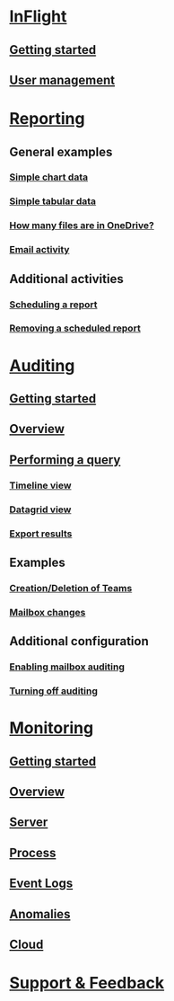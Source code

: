
# [InFlight](index.md)
## [Getting started](index.md#getting-started)
## [User management](index.md#user-management)

# [Reporting](reporting/index.md)

## General examples
### [Simple chart data](reporting/example-chart.md)
### [Simple tabular data](reporting/example-data.md)
### [How many files are in OneDrive?](reporting/example-OfB.md)
### [Email activity](reporting/example-email-activity.md)

## Additional activities
### [Scheduling a report](reporting/scheduling-report.md)
### [Removing a scheduled report](reporting/removing-a-report.md)

# [Auditing](auditing/auditing.md)
## [Getting started](auditing/auditing.md#getting-started)
## [Overview](auditing/auditing.md#overview)
## [Performing a query](auditing/auditing.md#performing-a-query)
### [Timeline view](auditing/auditing.md#timeline-view)
### [Datagrid view](auditing/auditing.md#datagrid-view)
### [Export results](auditing/auditing.md#export-results)
## Examples
### [Creation/Deletion of Teams](auditing/auditing.md#creation-and-deletion-of-teams)
### [Mailbox changes](auditing/auditing.md#mailbox-changes)
## Additional configuration
### [Enabling mailbox auditing](auditing/auditing.md#enabling-mailbox-auditing)
### [Turning off auditing](auditing/auditing.md#turning-off-auditing)

# [Monitoring](monitoring/index.md)
## [Getting started](monitoring/monitoring.md#getting-started)
## [Overview](monitoring/monitoring.md#overview)
## [Server](monitoring/monitoring.md#server)
## [Process](monitoring/monitoring.md#process)
## [Event Logs](monitoring/monitoring.md#event-logs)
## [Anomalies](monitoring/monitoring.md#anomalies)
## [Cloud](monitoring/monitoring.md#cloud)

# [Support & Feedback](../support/index.md)
